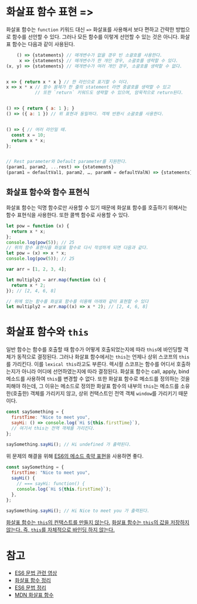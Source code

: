 # 화살표 함수 표현 =>

화살표 함수는 `function` 키워드 대신 `=>` 화살표를 사용해서 보다 편하고 간략한 방법으로 함수를 선언할 수 있다. 그러나 모든 함수를 이렇게 선언할 수 있는 것은 아니다. 화살표 함수는 다음과 같이 사용된다.

```js
    () => {statements} // 매개변수가 없을 경우 빈 소괄호를 사용한다.
     x => {statements} // 매개변수가 한 개인 경우, 소괄호를 생략할 수 있다.
(x, y) => {statements} // 매개변수가 여러 개인 경우, 소괄호를 생략할 수 없다.


x => { return x * x } // 한 라인으로 표기할 수 이다.
x => x * x // 함수 몸체가 한 줄의 statement 라면 중괄호를 생략할 수 있고
           // 또한 `return` 키워드도 생략할 수 있으며, 암묵적으로 return된다.


() => { return { a: 1 }; }
() => ({ a: 1 }) // 위 표현과 동일하다. 객체 반환시 소괄호를 사용한다.


() => { // 여러 라인일 때.
  const x = 10;
  return x * x;
};


// Rest parameter와 Default parameter를 지원한다.
(param1, param2, ...rest) => {statements}
(param1 = defaultVal1, param2, …, paramN = defaultValN) => {statements}
```

## 화살표 함수와 함수 표현식

화살표 함수는 익명 함수로만 사용할 수 있기 때문에 화살표 함수를 호출하기 위해서는 함수 표현식을 사용한다. 또한 콜백 함수로 사용할 수 있다.

```js
let pow = function (x) {
  return x * x;
};
console.log(pow(5)); // 25
// 위의 함수 표현식을 화살표 함수로 다시 작성하게 되면 다음과 같다.
let pow = (x) => x * x;
console.log(pow(5)); // 25
```

```js
var arr = [1, 2, 3, 4];

let multiply2 = arr.map(function (x) {
  return x * 2;
}); // [2, 4, 6, 8]

// 위에 있는 함수를 화살표 함수를 이용해 아래와 같이 표현할 수 있다
let multiply2 = arr.map((x) => x * 2); // [2, 4, 6, 8]
```

# 화살표 함수와 `this`

일반 함수는 함수를 호출할 때 함수가 어떻게 호출되었는지에 따라 `this`에 바인딩할 객체가 동적으로 결정된다. 그러나 화살표 함수에서는 `this`는 언제나 상위 스코프의 `this`를 가리킨다. 이를 `lexical this`라고도 부른다. 렉시컬 스코프는 함수를 어디서 호출하는지가 아니라 어디에 선언하였는지에 따라 결정된다.
화살표 함수는 call, apply, bind 메소드를 사용하여 `this`를 변경할 수 없다. 또한 화살표 함수로 메소드를 정의하는 것을 피해야 하는데, 그 이유는 메소드로 정의한 화살표 함수의 내부의 `this`는 메소드를 소유한(호출한) 객체를 가리키지 않고, 상위 컨택스트인 전역 객체 `window`를 가리키기 때문이다.

```js
const saySomething = {
  firstTime: "Nice to meet you",
  sayHi: () => console.log(`Hi ${this.firstTime}`),
  // 여기서 this는 전역 객체를 가리킨다.
};

saySomething.sayHi(); // Hi undefined 가 출력된다.
```

위 문제의 해결을 위해 [ES6의 메소드 축약 표현](https://poiemaweb.com/es6-enhanced-object-property#3-%EB%A9%94%EC%86%8C%EB%93%9C-%EC%B6%95%EC%95%BD-%ED%91%9C%ED%98%84)을 사용하면 좋다.

```js
const saySomething = {
  firstTime: "Nice to meet you",
  sayHi() {
    // === sayHi: function() {
    console.log(`Hi ${this.firstTime}`);
  },
};

saySomething.sayHi(); // Hi Nice to meet you 가 출력된다.
```

[화살표 함수는 `this`의 컨택스트를 만들지 않는다.](https://dev.to/jishvi/comment/39bf)
[화살표 함수는 `this`의 값을 저장하지 않는다. 즉, `this`를 자체적으로 바인딩 하지 않는다.](https://stackoverflow.com/questions/50538608/where-is-an-arrow-function-execution-context)

# 참고

- [ES6 문법 관련 영상](https://www.inflearn.com/course/es6-%EA%B0%95%EC%A2%8C-%EC%9E%90%EB%B0%94%EC%8A%A4%ED%81%AC%EB%A6%BD%ED%8A%B8/dashboard)
- [화살표 함수 정리](https://poiemaweb.com/es6-arrow-function)
- [ES6 문법 정리](https://jsdev.kr/t/es6/2944)
- [MDN 화살표 함수](https://developer.mozilla.org/ko/docs/Web/JavaScript/Reference/Functions/%EC%95%A0%EB%A1%9C%EC%9A%B0_%ED%8E%91%EC%85%98)
